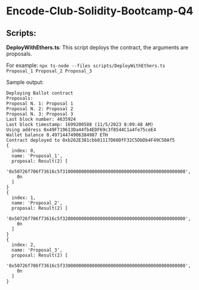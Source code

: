 # Encode-Club-Solidity-Bootcamp-Q4

## Scripts:
**DeployWithEthers.ts**: This script deploys the contract, the arguments are proposals. 

For example:
``` npx ts-node --files scripts/DeployWithEthers.ts Proposal_1 Proposal_2 Proposal_3 ``` 

Sample output:

```
Deploying Ballot contract
Proposals: 
Proposal N. 1: Proposal 1
Proposal N. 2: Proposal 2
Proposal N. 3: Proposal 3
Last block number: 4635924
Last block timestamp: 1699200588 (11/5/2023 8:09:48 AM)
Using address 0x49F719613Da44fb4EDF69c3f8544C1a4fe75ceE4
Wallet balance 0.49714474906384987 ETH
Contract deployed to 0xb262E381cbb01117D60DfF32C5DbDb4F49C50Af5
{
  index: 0,
  name: 'Proposal_1',
  proposal: Result(2) [
    '0x50726f706f73616c5f3100000000000000000000000000000000000000000000',
    0n
  ]
}
{
  index: 1,
  name: 'Proposal_2',
  proposal: Result(2) [
    '0x50726f706f73616c5f3200000000000000000000000000000000000000000000',
    0n
  ]
}
{
  index: 2,
  name: 'Proposal_3',
  proposal: Result(2) [
    '0x50726f706f73616c5f3300000000000000000000000000000000000000000000',
    0n
  ]
}


```

